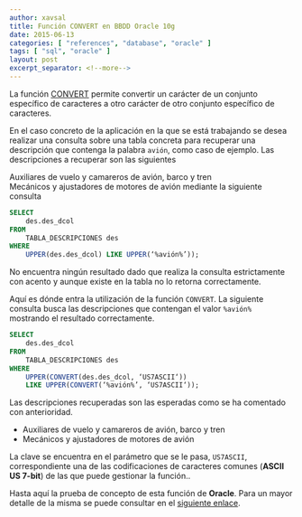 ```yaml
---
author: xavsal
title: Función CONVERT en BBDD Oracle 10g
date: 2015-06-13
categories: [ "references", "database", "oracle" ]
tags: [ "sql", "oracle" ]
layout: post
excerpt_separator: <!--more-->
---
```


La función [CONVERT](http://docs.oracle.com/cd/B28359_01/server.111/b28286/functions027.htm#SQLRF00620) permite convertir un carácter de un conjunto específico de caracteres a otro carácter de otro conjunto específico de caracteres.

En el caso concreto de la aplicación en la que se está trabajando se desea realizar una consulta sobre una tabla concreta para recuperar una descripción que contenga la palabra `avión`, como caso de ejemplo. Las descripciones a recuperar son las siguientes

Auxiliares de vuelo y camareros de avión, barco y tren                         
Mecánicos y ajustadores de motores de avión
mediante la siguiente consulta

```sql
SELECT 
	des.des_dcol
FROM 
    TABLA_DESCRIPCIONES des
WHERE 
    UPPER(des.des_dcol) LIKE UPPER(‘%avión%’));
```			   

No encuentra ningún resultado dado que realiza la consulta estrictamente con acento y aunque existe en la tabla no lo retorna correctamente.

Aquí es dónde entra la utilización de la función `CONVERT`. La siguiente consulta busca las descripciones que contengan el valor `%avión%` mostrando el resultado correctamente.

```sql
SELECT 
    des.des_dcol
FROM 
    TABLA_DESCRIPCIONES des
WHERE 
    UPPER(CONVERT(des.des_dcol, ‘US7ASCII‘)) 
	LIKE UPPER(CONVERT(‘%avión%’, ‘US7ASCII‘));
```			   

Las descripciones recuperadas son las esperadas como se ha comentado con anterioridad.

- Auxiliares de vuelo y camareros de avión, barco y tren                         
- Mecánicos y ajustadores de motores de avión

La clave se encuentra en el parámetro que se le pasa, `US7ASCII`, correspondiente una de las codificaciones de caracteres comunes (**ASCII US 7-bit**) de las que puede gestionar la función..

Hasta aquí la prueba de concepto de esta función de **Oracle**. Para un mayor detalle de la misma se puede consultar en el [siguiente enlace](http://docs.oracle.com/cd/B28359_01/server.111/b28286/functions027.htm#SQLRF00620).
